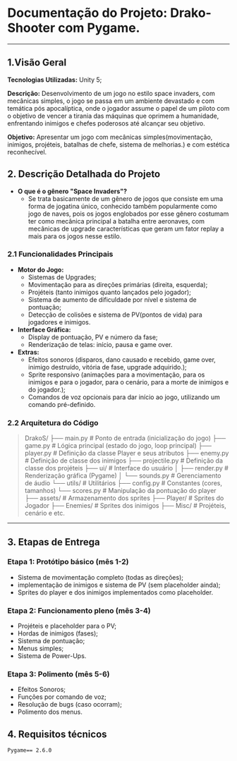 # **Documentação do Projeto: Drako-Shooter com Pygame.**
---
## **1.Visão Geral**
**Tecnologias Utilizadas:** Unity 5;

**Descrição:** Desenvolvimento de um jogo no estilo space invaders, com mecânicas simples, o jogo se passa em um ambiente devastado e com temática pós apocalíptica, onde o jogador assume o papel de um piloto com o objetivo de vencer a tirania das máquinas que oprimem a humanidade, enfrentando inimigos e chefes poderosos até alcançar seu objetivo.

**Objetivo:** Apresentar um jogo com mecânicas simples(movimentação, inimigos, projéteis, batalhas de chefe, sistema de melhorias.) e com estética reconhecível.
## **2. Descrição Detalhada do Projeto**
- **O que é o gênero "Space Invaders"?**
  - Se trata basicamente de um gênero de jogos que consiste em uma forma de jogatina único, conhecido também popularmente como jogo de naves, pois os jogos englobados por esse gênero costumam ter como mecânica principal a batalha entre aeronaves, com mecânicas de upgrade características que geram um fator replay a mais para os jogos nesse estilo.
### **2.1 Funcionalidades Principais**
- **Motor do Jogo:**
  - Sistemas de Upgrades;
  - Movimentação para as direções primárias (direita, esquerda);
  - Projéteis (tanto inimigos quanto lançados pelo jogador);
  - Sistema de aumento de dificuldade por nível e sistema de pontuação;
  - Detecção de colisões e sistema de PV(pontos de vida) para jogadores e inimigos.
- **Interface Gráfica:**
  - Display de pontuação, PV e número da fase;
  - Renderização de telas: início, pausa e game over.
- **Extras:** 
  - Efeitos sonoros (disparos, dano causado e recebido, game over, inimigo destruído, vitória de fase, upgrade adquirido.);
  - Sprite responsivo (animações para a movimentação, para os inimigos e para o jogador, para o cenário, para a morte de inimigos e do jogador.);
  - Comandos de voz opcionais para dar início ao jogo, utilizando um comando pré-definido.

### **2.2 Arquitetura do Código**
> DrakoS/
├── main.py # Ponto de entrada (inicialização do jogo)
├── game.py # Lógica principal (estado do jogo, loop principal)
├── player.py # Definição da classe Player e seus atributos
├── enemy.py # Definição de classe dos inimigos 
├── projectile.py # Definição da classe dos projéteis
├── ui/ # Interface do usuário
│   ├── render.py # Renderização gráfica (Pygame)
│   └── sounds.py # Gerenciamento de áudio
└── utils/ # Utilitários
    ├── config.py # Constantes (cores, tamanhos)
    └── scores.py # Manipulação da pontuação do player
├── assets/ # Armazenamento dos sprites
              ├── Player/ # Sprites do Jogador
              ├── Enemies/ # Sprites dos inimigos
              ├── Misc/ # Projéteis, cenário e etc.
---
## **3. Etapas de Entrega**
### **Etapa 1: Protótipo básico (mês 1-2)**
  - Sistema de movimentação completo (todas as direções);
  - implementação de inimigos e sistema de PV (sem placeholder ainda);
  - Sprites do player e dos inimigos implementados como placeholder.
### **Etapa 2: Funcionamento pleno (mês 3-4)**
  - Projéteis e placeholder para o PV;
  - Hordas de inimigos (fases);
  - Sistema de pontuação;
  - Menus simples;
  - Sistema de Power-Ups.
### **Etapa 3: Polimento (mês 5-6)**
  - Efeitos Sonoros;
  - Funções por comando de voz;
  - Resolução de bugs (caso ocorram);
  - Polimento dos menus.
 
## **4. Requisitos técnicos**
```
Pygame== 2.6.0
